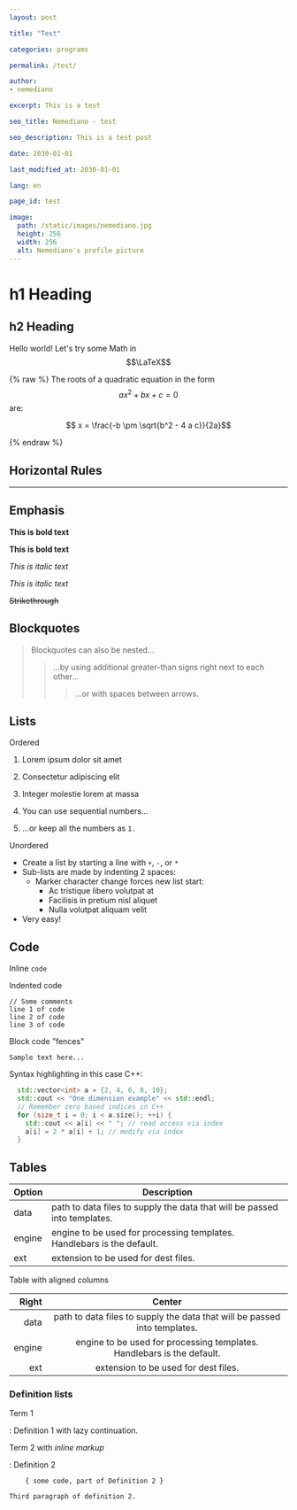 ```yaml
---
layout: post

title: "Test"

categories: programs

permalink: /test/

author:
- nemediano

excerpt: This is a test

seo_title: Nemediano - test

seo_description: This is a test post

date: 2030-01-01

last_modified_at: 2030-01-01

lang: en

page_id: test

image:
  path: /static/images/nemediano.jpg
  height: 256
  width: 256
  alt: Nemediano's profile picture
---
```



# h1 Heading

## h2 Heading

Hello world! Let's try some Math in $$\LaTeX$$

 {% raw %}
  The roots of a quadratic equation in the form $$a x^2 + b x + c = 0$$ are:

  $$ x = \frac{-b \pm \sqrt{b^2 - 4 a c}}{2a}$$

 {% endraw %}


## Horizontal Rules

___

## Emphasis

**This is bold text**

__This is bold text__

*This is italic text*

_This is italic text_

~~Strikethrough~~

## Blockquotes


> Blockquotes can also be nested...
>> ...by using additional greater-than signs right next to each other...
> > > ...or with spaces between arrows.

## Lists

Ordered

1. Lorem ipsum dolor sit amet
2. Consectetur adipiscing elit
3. Integer molestie lorem at massa


1. You can use sequential numbers...
1. ...or keep all the numbers as `1.`

Unordered

+ Create a list by starting a line with `+`, `-`, or `*`
+ Sub-lists are made by indenting 2 spaces:
  - Marker character change forces new list start:
    * Ac tristique libero volutpat at
    + Facilisis in pretium nisl aliquet
    - Nulla volutpat aliquam velit
+ Very easy!


## Code

Inline `code`

Indented code

    // Some comments
    line 1 of code
    line 2 of code
    line 3 of code


Block code "fences"

```
Sample text here...
```

Syntax highlighting in this case C++:

``` cpp
  std::vector<int> a = {2, 4, 6, 8, 10};
  std::cout << "One dimension example" << std::endl;
  // Remember zero based indices in C++
  for (size_t i = 0; i < a.size(); ++i) {
    std::cout << a[i] << " "; // read access via index
    a[i] = 2 * a[i] + 1; // modify via index
  }
```

## Tables

| Option | Description |
| ------ | ----------- |
| data   | path to data files to supply the data that will be passed into templates. |
| engine | engine to be used for processing templates. Handlebars is the default. |
| ext    | extension to be used for dest files. |

Table with aligned columns

| Right  | Center      |
| ------:| :----------:|
| data   | path to data files to supply the data that will be passed into templates. |
| engine | engine to be used for processing templates. Handlebars is the default. |
| ext    | extension to be used for dest files. |

### Definition lists

Term 1

:   Definition 1
with lazy continuation.

Term 2 with *inline markup*

:   Definition 2

        { some code, part of Definition 2 }

    Third paragraph of definition 2.


